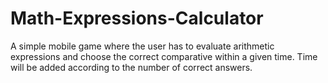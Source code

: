 # Math-Expressions-Calculator

A simple mobile game where the user has to evaluate arithmetic expressions and choose the correct comparative within a given time. Time will be added according to the number of correct answers.
